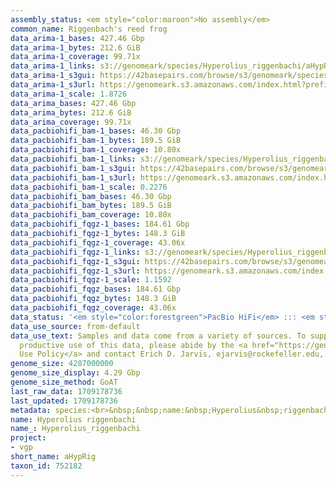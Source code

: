```yaml
---
assembly_status: <em style="color:maroon">No assembly</em>
common_name: Riggenbach's reed frog
data_arima-1_bases: 427.46 Gbp
data_arima-1_bytes: 212.6 GiB
data_arima-1_coverage: 99.71x
data_arima-1_links: s3://genomeark/species/Hyperolius_riggenbachi/aHypRig1/genomic_data/arima/<br>
data_arima-1_s3gui: https://42basepairs.com/browse/s3/genomeark/species/Hyperolius_riggenbachi/aHypRig1/genomic_data/arima/
data_arima-1_s3url: https://genomeark.s3.amazonaws.com/index.html?prefix=species/Hyperolius_riggenbachi/aHypRig1/genomic_data/arima/
data_arima-1_scale: 1.8726
data_arima_bases: 427.46 Gbp
data_arima_bytes: 212.6 GiB
data_arima_coverage: 99.71x
data_pacbiohifi_bam-1_bases: 46.30 Gbp
data_pacbiohifi_bam-1_bytes: 189.5 GiB
data_pacbiohifi_bam-1_coverage: 10.80x
data_pacbiohifi_bam-1_links: s3://genomeark/species/Hyperolius_riggenbachi/aHypRig1/genomic_data/pacbio_hifi/<br>
data_pacbiohifi_bam-1_s3gui: https://42basepairs.com/browse/s3/genomeark/species/Hyperolius_riggenbachi/aHypRig1/genomic_data/pacbio_hifi/
data_pacbiohifi_bam-1_s3url: https://genomeark.s3.amazonaws.com/index.html?prefix=species/Hyperolius_riggenbachi/aHypRig1/genomic_data/pacbio_hifi/
data_pacbiohifi_bam-1_scale: 0.2276
data_pacbiohifi_bam_bases: 46.30 Gbp
data_pacbiohifi_bam_bytes: 189.5 GiB
data_pacbiohifi_bam_coverage: 10.80x
data_pacbiohifi_fqgz-1_bases: 184.61 Gbp
data_pacbiohifi_fqgz-1_bytes: 148.3 GiB
data_pacbiohifi_fqgz-1_coverage: 43.06x
data_pacbiohifi_fqgz-1_links: s3://genomeark/species/Hyperolius_riggenbachi/aHypRig1/genomic_data/pacbio_hifi/<br>
data_pacbiohifi_fqgz-1_s3gui: https://42basepairs.com/browse/s3/genomeark/species/Hyperolius_riggenbachi/aHypRig1/genomic_data/pacbio_hifi/
data_pacbiohifi_fqgz-1_s3url: https://genomeark.s3.amazonaws.com/index.html?prefix=species/Hyperolius_riggenbachi/aHypRig1/genomic_data/pacbio_hifi/
data_pacbiohifi_fqgz-1_scale: 1.1592
data_pacbiohifi_fqgz_bases: 184.61 Gbp
data_pacbiohifi_fqgz_bytes: 148.3 GiB
data_pacbiohifi_fqgz_coverage: 43.06x
data_status: '<em style="color:forestgreen">PacBio HiFi</em> ::: <em style="color:forestgreen">Arima</em>'
data_use_source: from-default
data_use_text: Samples and data come from a variety of sources. To support fair and
  productive use of this data, please abide by the <a href="https://genome10k.soe.ucsc.edu/data-use-policies/">Data
  Use Policy</a> and contact Erich D. Jarvis, ejarvis@rockefeller.edu, with any questions.
genome_size: 4287000000
genome_size_display: 4.29 Gbp
genome_size_method: GoAT
last_raw_data: 1709178736
last_updated: 1709178736
metadata: species:<br>&nbsp;&nbsp;name:&nbsp;Hyperolius&nbsp;riggenbachi<br>&nbsp;&nbsp;individuals:<br>&nbsp;&nbsp;-&nbsp;short_name:&nbsp;aHypRig1<br>&nbsp;&nbsp;short_name:&nbsp;aHypRig<br>&nbsp;&nbsp;taxon_id:&nbsp;752182<br>&nbsp;&nbsp;common_name:&nbsp;Riggenbach's&nbsp;reed&nbsp;frog<br>&nbsp;&nbsp;genome_size:&nbsp;4287000000<br>&nbsp;&nbsp;genome_size_method:&nbsp;GoAT<br>&nbsp;&nbsp;order:<br>&nbsp;&nbsp;&nbsp;&nbsp;name:&nbsp;Anura<br>&nbsp;&nbsp;family:<br>&nbsp;&nbsp;&nbsp;&nbsp;name:&nbsp;Hyperoliidae<br>&nbsp;&nbsp;project:&nbsp;[&nbsp;vgp&nbsp;]<br>
name: Hyperolius riggenbachi
name_: Hyperolius_riggenbachi
project:
- vgp
short_name: aHypRig
taxon_id: 752182
---
```

